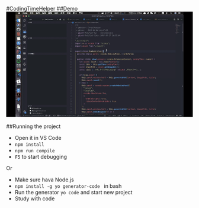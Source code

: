 #CodingTimeHelper
##Demo
![demo](demo.gif)

##Running the project
- Open it in VS Code
- `npm install`
- `npm run compile`
- `F5` to start debugging

Or
- Make sure hava Node.js
- `npm install -g yo generator-code
` in bash
- Run the generator `yo code` and start new project
- Study with code